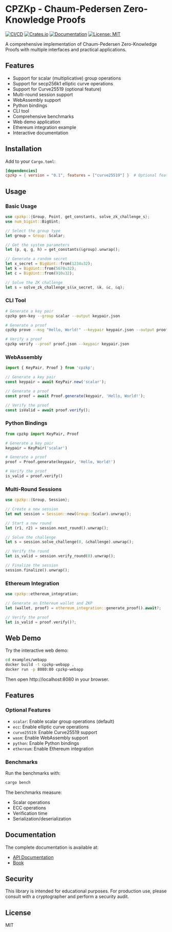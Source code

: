 # CPZKp - Chaum-Pedersen Zero-Knowledge Proofs

[![CI/CD](https://github.com/doomhammerhell/CPZKp/actions/workflows/ci.yml/badge.svg)](https://github.com/doomhammerhell/CPZKp/actions/workflows/ci.yml)
[![Crates.io](https://img.shields.io/crates/v/cpzkp.svg)](https://crates.io/crates/cpzkp)
[![Documentation](https://docs.rs/cpzkp/badge.svg)](https://docs.rs/cpzkp)
[![License: MIT](https://img.shields.io/badge/License-MIT-yellow.svg)](https://opensource.org/licenses/MIT)

A comprehensive implementation of Chaum-Pedersen Zero-Knowledge Proofs with multiple interfaces and practical applications.

## Features

- Support for scalar (multiplicative) group operations
- Support for secp256k1 elliptic curve operations
- Support for Curve25519 (optional feature)
- Multi-round session support
- WebAssembly support
- Python bindings
- CLI tool
- Comprehensive benchmarks
- Web demo application
- Ethereum integration example
- Interactive documentation

## Installation

Add to your `Cargo.toml`:

```toml
[dependencies]
cpzkp = { version = "0.1", features = ["curve25519"] }  # Optional features
```

## Usage

### Basic Usage

```rust
use cpzkp::{Group, Point, get_constants, solve_zk_challenge_s};
use num_bigint::BigUint;

// Select the group type
let group = Group::Scalar;

// Get the system parameters
let (p, q, g, h) = get_constants(&group).unwrap();

// Generate a random secret
let x_secret = BigUint::from(1234u32);
let k = BigUint::from(5678u32);
let c = BigUint::from(910u32);

// Solve the ZK challenge
let s = solve_zk_challenge_s(&x_secret, &k, &c, &q);
```

### CLI Tool

```bash
# Generate a key pair
cpzkp gen-key --group scalar --output keypair.json

# Generate a proof
cpzkp prove --msg "Hello, World!" --keypair keypair.json --output proof.json

# Verify a proof
cpzkp verify --proof proof.json --keypair keypair.json
```

### WebAssembly

```javascript
import { KeyPair, Proof } from 'cpzkp';

// Generate a key pair
const keypair = await KeyPair.new('scalar');

// Generate a proof
const proof = await Proof.generate(keypair, 'Hello, World!');

// Verify the proof
const isValid = await proof.verify();
```

### Python Bindings

```python
from cpzkp import KeyPair, Proof

# Generate a key pair
keypair = KeyPair('scalar')

# Generate a proof
proof = Proof.generate(keypair, 'Hello, World!')

# Verify the proof
is_valid = proof.verify()
```

### Multi-Round Sessions

```rust
use cpzkp::{Group, Session};

// Create a new session
let mut session = Session::new(Group::Scalar).unwrap();

// Start a new round
let (r1, r2) = session.next_round().unwrap();

// Solve the challenge
let s = session.solve_challenge(0, &challenge).unwrap();

// Verify the round
let is_valid = session.verify_round(0).unwrap();

// Finalize the session
session.finalize().unwrap();
```

### Ethereum Integration

```rust
use cpzkp::ethereum_integration;

// Generate an Ethereum wallet and ZKP
let (wallet, proof) = ethereum_integration::generate_proof().await?;

// Verify the proof
let is_valid = proof.verify()?;
```

## Web Demo

Try the interactive web demo:

```bash
cd examples/webapp
docker build -t cpzkp-webapp .
docker run -p 8080:80 cpzkp-webapp
```

Then open http://localhost:8080 in your browser.

## Features

### Optional Features

- `scalar`: Enable scalar group operations (default)
- `ecc`: Enable elliptic curve operations
- `curve25519`: Enable Curve25519 support
- `wasm`: Enable WebAssembly support
- `python`: Enable Python bindings
- `ethereum`: Enable Ethereum integration

### Benchmarks

Run the benchmarks with:

```bash
cargo bench
```

The benchmarks measure:
- Scalar operations
- ECC operations
- Verification time
- Serialization/deserialization

## Documentation

The complete documentation is available at:
- [API Documentation](https://docs.rs/cpzkp)
- [Book](https://doomhammerhell.github.io/CPZKp)

## Security

This library is intended for educational purposes. For production use, please consult with a cryptographer and perform a security audit.

## License

MIT